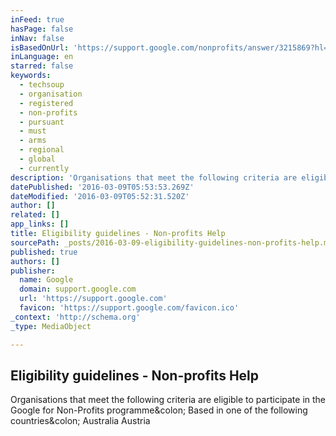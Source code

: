 ```yaml
---
inFeed: true
hasPage: false
inNav: false
isBasedOnUrl: 'https://support.google.com/nonprofits/answer/3215869?hl=en-AU&ref_topic=3247288'
inLanguage: en
starred: false
keywords:
  - techsoup
  - organisation
  - registered
  - non-profits
  - pursuant
  - must
  - arms
  - regional
  - global
  - currently
description: 'Organisations that meet the following criteria are eligible to participate in the Google for Non-Profits programme: Based in one of the following countries: Australia Austria'
datePublished: '2016-03-09T05:53:53.269Z'
dateModified: '2016-03-09T05:52:31.520Z'
author: []
related: []
app_links: []
title: Eligibility guidelines - Non-profits Help
sourcePath: _posts/2016-03-09-eligibility-guidelines-non-profits-help.md
published: true
authors: []
publisher:
  name: Google
  domain: support.google.com
  url: 'https://support.google.com'
  favicon: 'https://support.google.com/favicon.ico'
_context: 'http://schema.org'
_type: MediaObject

---
```

<article style=""><h1>Eligibility guidelines - Non-profits Help</h1><p>Organisations that meet the following criteria are eligible to participate in the Google for Non-Profits programme&amp;colon; Based in one of the following countries&amp;colon; Australia Austria</p></article>